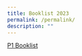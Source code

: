 ```yaml
---
title: Booklist 2023
permalink: /permalink/
description: ""
---
```

[P1 Booklist](/files/P1%20Booklist%202023.pdf)